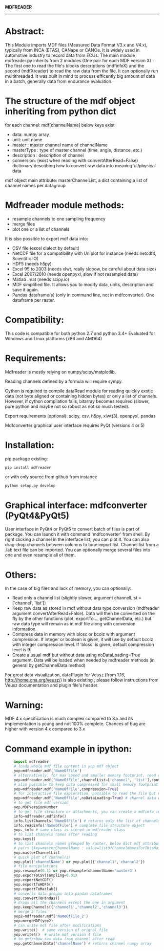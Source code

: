 **MDFREADER**
**************

Abstract:
=========
This Module imports MDF files (Measured Data Format V3.x and V4.x), typically from INCA (ETAS), CANape or CANOe. It is widely used in automotive industry to record data from ECUs. The main module mdfreader.py inherits from 2 modules (One pair for each MDF version X) : The first one to read the file's blocks descriptions (mdfinfoX) and the second (mdfXreader) to read the raw data from the file. It can optionally run multithreaded. It was built in mind to process efficently big amount of data in a batch, generally data from endurance evaluation.

The structure of the mdf object inheriting from python dict
===========================================================
for each channel: mdf[channelName] below keys exist
* data: numpy array
* unit: unit name
* master : master channel name of channelName
* masterType : type of master channel (time, angle, distance, etc.)
* description : description of channel
* conversion: (exist when reading with convertAfterRead=False) dictionary describing how to convert raw data into meaningful/physical data

mdf object main attribute: masterChannelList, a dict containing a list of channel names per datagroup


Mdfreader module methods:
=========================
* resample channels to one sampling frequency
* merge files
* plot one or a list of channels

It is also possible to export mdf data into:
* CSV file (excel dialect by default)
* NetCDF file for a compatibility with Uniplot for instance (needs netcdf4, Scientific.IO)
* HDF5 (needs h5py)
* Excel 95 to 2003 (needs xlwt, really slooow, be careful about data size)
* Excel 2007/2010 (needs openpyxl, slow if not resampled data)
* Matlab .mat (needs scipy.io)
* MDF simplified file. It allows you to modify data, units, description and save it again.
* Pandas dataframe(s) (only in command line, not in mdfconverter). One dataframe per raster.

Compatibility:
==============
This code is compatible for both python 2.7 and python 3.4+
Evaluated for Windows and Linux platforms (x86 and AMD64)

Requirements:
=============
Mdfreader is mostly relying on numpy/scipy/matplotlib.

Reading channels defined by a formula will require sympy.

Cython is required to compile dataRead module for reading quickly exotic data (not byte aligned or containing hidden bytes) or only a list of channels. However, if cython compilation fails, bitarray becomes required (slower, pure python and maybe not so robust as not so much tested).

Export requirements (optional): scipy, csv, h5py, xlwt(3), openpyxl, pandas

Mdfconverter graphical user interface requires PyQt (versions 4 or 5)

Installation:
=============
pip package existing:
```shell
pip install mdfreader
```
or with only source from github from instance
```python
python setup.py develop
```

Graphical interface: mdfconverter (PyQt4&PyQt5)
==================================
User interface in PyQt4 or PyQt5 to convert batch of files is part of package. You can launch it with command 'mdfconverter' from shell. By right clicking a channel in the interface list, you can plot it. You can also drag-drop channels between columns to tune import list. Channel list from a .lab text file can be imported. You can optionally merge several files into one and even resample all of them.

Others:
=======
In the case of big files and lack of memory, you can optionally:
* Read only a channel list (slightly slower, argument channelList = ['channel', 'list'])
* Keep raw data as stored in mdf without data type conversion (mdfreader argument convertAfterRead=False). Data will then be converted on the fly by the other functions (plot, exportTo..., getChannelData, etc.) but raw data type will remain as in mdf file along with conversion information.
* Compress data in memory with blosc or bcolz with argument compression. If integer or boolean is given, it will use by default bcolz with integer compression level. If 'blosc' is given, default compression level is 9.
* Create a usual mdf but without data using noDataLoading=True argument. Data will be loaded when needed by mdfreader methods (in general by getChannelData method)

For great data visualization, dataPlugin for Veusz (from 1.16, http://home.gna.org/veusz/) is also existing ; please follow instructions from Veusz documentation and plugin file's header.

Warning:
========
MDF 4.x specification is much complex compared to 3.x and its implementation is young and not 100% complete. Chances of bug are higher with version 4.x compared to 3.x

Command example in ipython:
===========================
```python
    import mdfreader
    # loads whole mdf file content in yop mdf object
    yop=mdfreader.mdf('NameOfFile')
    # alternatively, for max speed and smaller memory footprint, read only few channels
    yop=mdfreader.mdf('NameOfFile',channelList=['channel', 'list'],convertAfterRead=False)
    # also possible to keep data compressed for small memory footprint
    yop=mdfreader.mdf('NameOfFile',compression=True)
    # for interactive file exploration, possible to read the file but not its data to save memory
    yop=mdfreader.mdf('NameOfFile',noDataLoading=True) # channel data will be loaded from file if needed
    # to get file mdf version
    yop.MDFVersionNumber
    # to get file structure or attachments, you can create a mdfinfo instance
    info=mdfreader.mdfinfo()
    info.listChannels('NameOfFile') # returns only the list of channels
    info.readinfo('NameOfFile') # complete file structure object
    yop._info # same class is stored in mdfreader class
    # to list channels names after reading
    yop.keys()
    # to list channels names grouped by raster, below dict mdf attribute contains
    # pairs (key=masterChannelName : value=listOfChannelNamesForThisMaster)
    yop.masterChannelList
    # quick plot of channel(s)
    yop.plot('channelName') or yop.plot({'channel1','channel2'})
    # file manipulations
    yop.resample(0.1) or yop.resample(channelName='master3')
    yop.exporToCSV(sampling=0.01)
    yop.exportNetCDF()
    yop.exportToHDF5()
    yop.exportToMatlab()
    # converts data groups into pandas dataframes
    yop.convertToPandas()
    # drops all the channels except the one in argument
    yop.keepChannels({'channel1','channel2','channel3'})
    # merge 2 files
    yop2=mdfreader.mdf('NameOfFile_2')
    yop=mergeMDF(yop2)
    # can write mdf file after modifications
    yop.write()  # same version of orignal file
    yop.write4()  # write mdf version 4 file
    # to get/show raw data from channel after read
    yop.getChannelData('channelName') # returns channel numpy array
```